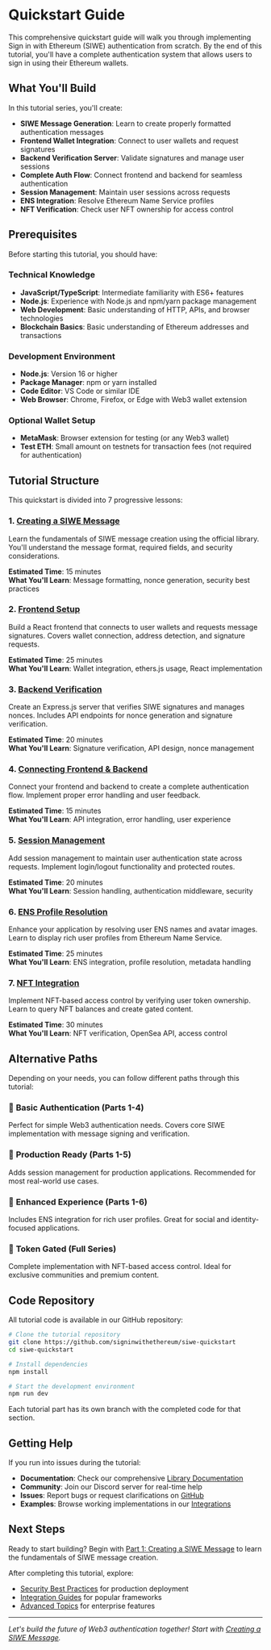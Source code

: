 # Quickstart Guide

This comprehensive quickstart guide will walk you through implementing Sign in with Ethereum (SIWE) authentication from scratch. By the end of this tutorial, you'll have a complete authentication system that allows users to sign in using their Ethereum wallets.

## What You'll Build

In this tutorial series, you'll create:

- **SIWE Message Generation**: Learn to create properly formatted authentication messages
- **Frontend Wallet Integration**: Connect to user wallets and request signatures  
- **Backend Verification Server**: Validate signatures and manage user sessions
- **Complete Auth Flow**: Connect frontend and backend for seamless authentication
- **Session Management**: Maintain user sessions across requests
- **ENS Integration**: Resolve Ethereum Name Service profiles
- **NFT Verification**: Check user NFT ownership for access control

## Prerequisites

Before starting this tutorial, you should have:

### Technical Knowledge
- **JavaScript/TypeScript**: Intermediate familiarity with ES6+ features
- **Node.js**: Experience with Node.js and npm/yarn package management  
- **Web Development**: Basic understanding of HTTP, APIs, and browser technologies
- **Blockchain Basics**: Basic understanding of Ethereum addresses and transactions

### Development Environment
- **Node.js**: Version 16 or higher
- **Package Manager**: npm or yarn installed
- **Code Editor**: VS Code or similar IDE
- **Web Browser**: Chrome, Firefox, or Edge with Web3 wallet extension

### Optional Wallet Setup
- **MetaMask**: Browser extension for testing (or any Web3 wallet)
- **Test ETH**: Small amount on testnets for transaction fees (not required for authentication)

## Tutorial Structure

This quickstart is divided into 7 progressive lessons:

### 1. [Creating a SIWE Message](1-creating-messages.md)
Learn the fundamentals of SIWE message creation using the official library. You'll understand the message format, required fields, and security considerations.

**Estimated Time**: 15 minutes  
**What You'll Learn**: Message formatting, nonce generation, security best practices

### 2. [Frontend Setup](2-frontend-setup.md)  
Build a React frontend that connects to user wallets and requests message signatures. Covers wallet connection, address detection, and signature requests.

**Estimated Time**: 25 minutes  
**What You'll Learn**: Wallet integration, ethers.js usage, React implementation

### 3. [Backend Verification](3-backend-verification.md)
Create an Express.js server that verifies SIWE signatures and manages nonces. Includes API endpoints for nonce generation and signature verification.

**Estimated Time**: 20 minutes  
**What You'll Learn**: Signature verification, API design, nonce management

### 4. [Connecting Frontend & Backend](connect-the-frontend.md)
Connect your frontend and backend to create a complete authentication flow. Implement proper error handling and user feedback.

**Estimated Time**: 15 minutes  
**What You'll Learn**: API integration, error handling, user experience

### 5. [Session Management](implement-sessions.md)
Add session management to maintain user authentication state across requests. Implement login/logout functionality and protected routes.

**Estimated Time**: 20 minutes  
**What You'll Learn**: Session handling, authentication middleware, security

### 6. [ENS Profile Resolution](resolve-ens-profiles.md)
Enhance your application by resolving user ENS names and avatar images. Learn to display rich user profiles from Ethereum Name Service.

**Estimated Time**: 25 minutes  
**What You'll Learn**: ENS integration, profile resolution, metadata handling

### 7. [NFT Integration](resolve-nft-holdings.md)
Implement NFT-based access control by verifying user token ownership. Learn to query NFT balances and create gated content.

**Estimated Time**: 30 minutes  
**What You'll Learn**: NFT verification, OpenSea API, access control

## Alternative Paths

Depending on your needs, you can follow different paths through this tutorial:

### 🚀 **Basic Authentication** (Parts 1-4)
Perfect for simple Web3 authentication needs. Covers core SIWE implementation with message signing and verification.

### 🔐 **Production Ready** (Parts 1-5)  
Adds session management for production applications. Recommended for most real-world use cases.

### 🎨 **Enhanced Experience** (Parts 1-6)
Includes ENS integration for rich user profiles. Great for social and identity-focused applications.

### 🎯 **Token Gated** (Full Series)
Complete implementation with NFT-based access control. Ideal for exclusive communities and premium content.

## Code Repository

All tutorial code is available in our GitHub repository:

```bash
# Clone the tutorial repository
git clone https://github.com/signinwithethereum/siwe-quickstart
cd siwe-quickstart

# Install dependencies
npm install

# Start the development environment
npm run dev
```

Each tutorial part has its own branch with the completed code for that section.

## Getting Help

If you run into issues during the tutorial:

- **Documentation**: Check our comprehensive [Library Documentation](../libraries/index.md)
- **Community**: Join our Discord server for real-time help
- **Issues**: Report bugs or request clarifications on [GitHub](https://github.com/signinwithethereum/siwe)
- **Examples**: Browse working implementations in our [Integrations](../integrations/index.md)

## Next Steps

Ready to start building? Begin with [Part 1: Creating a SIWE Message](1-creating-messages.md) to learn the fundamentals of SIWE message creation.

After completing this tutorial, explore:

- [Security Best Practices](../advanced/security-best-practices.md) for production deployment
- [Integration Guides](../integrations/index.md) for popular frameworks  
- [Advanced Topics](../advanced/security-best-practices.md) for enterprise features

---

*Let's build the future of Web3 authentication together! Start with [Creating a SIWE Message](1-creating-messages.md).*